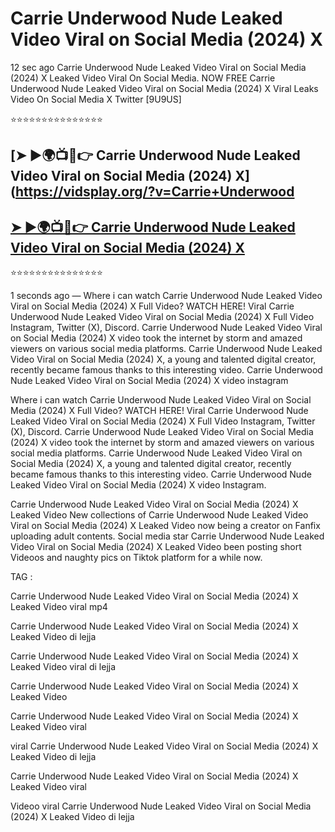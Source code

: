 ﻿# Carrie Underwood Nude Leaked Video Viral on Social Media (2024) X



12 sec ago Carrie Underwood Nude Leaked Video Viral on Social Media (2024) X Leaked Video Viral On Social Media. NOW FREE Carrie Underwood Nude Leaked Video Viral on Social Media (2024) X Viral Leaks Video On Social Media X Twitter [9U9US]

⭐⭐⭐⭐⭐⭐⭐⭐⭐⭐⭐⭐⭐⭐⭐

## [➤ ►🌍📺📱👉 Carrie Underwood Nude Leaked Video Viral on Social Media (2024) X](https://vidsplay.org/?v=Carrie+Underwood

## [➤ ►🌍📺📱👉 Carrie Underwood Nude Leaked Video Viral on Social Media (2024) X](https://vidsplay.org/?v=Carrie+Underwood)


⭐⭐⭐⭐⭐⭐⭐⭐⭐⭐⭐⭐⭐⭐⭐



1 seconds ago — Where i can watch Carrie Underwood Nude Leaked Video Viral on Social Media (2024) X Full Video? WATCH HERE! Viral Carrie Underwood Nude Leaked Video Viral on Social Media (2024) X Full Video Instagram, Twitter (X), Discord. Carrie Underwood Nude Leaked Video Viral on Social Media (2024) X video took the internet by storm and amazed viewers on various social media platforms. Carrie Underwood Nude Leaked Video Viral on Social Media (2024) X, a young and talented digital creator, recently became famous thanks to this interesting video. Carrie Underwood Nude Leaked Video Viral on Social Media (2024) X video instagram

Where i can watch Carrie Underwood Nude Leaked Video Viral on Social Media (2024) X Full Video? WATCH HERE! Viral Carrie Underwood Nude Leaked Video Viral on Social Media (2024) X Full Video Instagram, Twitter (X), Discord. Carrie Underwood Nude Leaked Video Viral on Social Media (2024) X video took the internet by storm and amazed viewers on various social media platforms. Carrie Underwood Nude Leaked Video Viral on Social Media (2024) X, a young and talented digital creator, recently became famous thanks to this interesting video. Carrie Underwood Nude Leaked Video Viral on Social Media (2024) X video Instagram.

Carrie Underwood Nude Leaked Video Viral on Social Media (2024) X Leaked Video New collections of Carrie Underwood Nude Leaked Video Viral on Social Media (2024) X Leaked Video now being a creator on Fanfix uploading adult contents. Social media star Carrie Underwood Nude Leaked Video Viral on Social Media (2024) X Leaked Video been posting short Videoos and naughty pics on Tiktok platform for a while now.

TAG :

 

Carrie Underwood Nude Leaked Video Viral on Social Media (2024) X Leaked Video viral mp4

 

Carrie Underwood Nude Leaked Video Viral on Social Media (2024) X Leaked Video di lejja

 

Carrie Underwood Nude Leaked Video Viral on Social Media (2024) X Leaked Video viral di lejja

 

Carrie Underwood Nude Leaked Video Viral on Social Media (2024) X Leaked Video

 

Carrie Underwood Nude Leaked Video Viral on Social Media (2024) X Leaked Video viral

 

viral Carrie Underwood Nude Leaked Video Viral on Social Media (2024) X Leaked Video di lejja

 

Carrie Underwood Nude Leaked Video Viral on Social Media (2024) X Leaked Video viral

 

Videoo viral Carrie Underwood Nude Leaked Video Viral on Social Media (2024) X Leaked Video di lejja